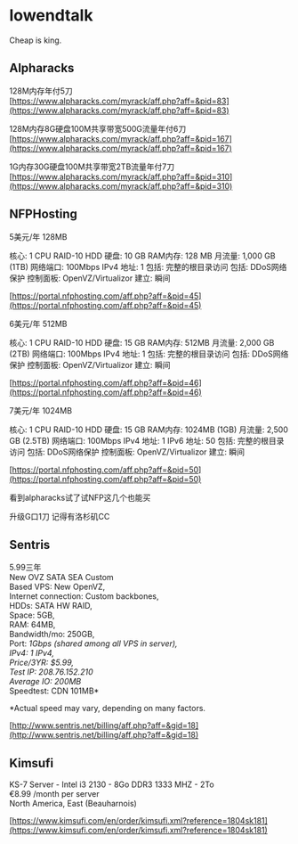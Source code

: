 # lowendtalk
Cheap is king.

## Alpharacks

128M内存年付5刀  
[https://www.alpharacks.com/myrack/aff.php?aff=&pid=83](https://www.alpharacks.com/myrack/aff.php?aff=&pid=83)

128M内存8G硬盘100M共享带宽500G流量年付6刀  
[https://www.alpharacks.com/myrack/aff.php?aff=&pid=167](https://www.alpharacks.com/myrack/aff.php?aff=&pid=167)

1G内存30G硬盘100M共享带宽2TB流量年付7刀  
[https://www.alpharacks.com/myrack/aff.php?aff=&pid=310](https://www.alpharacks.com/myrack/aff.php?aff=&pid=310)

## NFPHosting

5美元/年 128MB

核心: 1 CPU
RAID-10 HDD 硬盘: 10 GB 
RAM内存: 128 MB
月流量: 1,000 GB (1TB)
网络端口: 100Mbps
IPv4 地址: 1
包括: 完整的根目录访问
包括: DDoS网络保护
控制面板: OpenVZ/Virtualizor
建立: 瞬间

[https://portal.nfphosting.com/aff.php?aff=&pid=45](https://portal.nfphosting.com/aff.php?aff=&pid=45)



6美元/年 512MB

核心: 1 CPU
RAID-10 HDD 硬盘: 15 GB 
RAM内存: 512MB
月流量: 2,000 GB (2TB)
网络端口: 100Mbps
IPv4 地址: 1
包括: 完整的根目录访问
包括: DDoS网络保护
控制面板: OpenVZ/Virtualizor
建立: 瞬间

[https://portal.nfphosting.com/aff.php?aff=&pid=46](https://portal.nfphosting.com/aff.php?aff=&pid=46)



7美元/年 1024MB

核心: 1 CPU
RAID-10 HDD 硬盘: 15 GB 
RAM内存: 1024MB (1GB)
月流量: 2,500 GB (2.5TB)
网络端口: 100Mbps
IPv4 地址: 1
IPv6 地址: 50
包括: 完整的根目录访问
包括: DDoS网络保护
控制面板: OpenVZ/Virtualizor
建立: 瞬间

[https://portal.nfphosting.com/aff.php?aff=&pid=50](https://portal.nfphosting.com/aff.php?aff=&pid=50)

看到alpharacks试了试NFP这几个也能买

升级G口1刀
记得有洛杉矶CC

## Sentris

5.99三年  
New OVZ SATA SEA Custom  
Based VPS: New OpenVZ,  
Internet connection: Custom backbones,   
HDDs: SATA HW RAID,  
Space: 5GB,  
RAM: 64MB,  
Bandwidth/mo: 250GB,  
Port: *1Gbps (shared among all VPS in server),  
IPv4: 1 IPv4,  
Price/3YR: $5.99,  
Test IP: 208.76.152.210  
Average IO: 200MB*  
Speedtest: CDN 101MB*

*Actual speed may vary, depending on many factors.

[http://www.sentris.net/billing/aff.php?aff=&gid=18](http://www.sentris.net/billing/aff.php?aff=&gid=18)


## Kimsufi
KS-7 Server - Intel i3 2130 - 8Go DDR3 1333 MHZ - 2To  
€8.99 /month per server  
North America, East (Beauharnois)  

[https://www.kimsufi.com/en/order/kimsufi.xml?reference=1804sk181](https://www.kimsufi.com/en/order/kimsufi.xml?reference=1804sk181)
